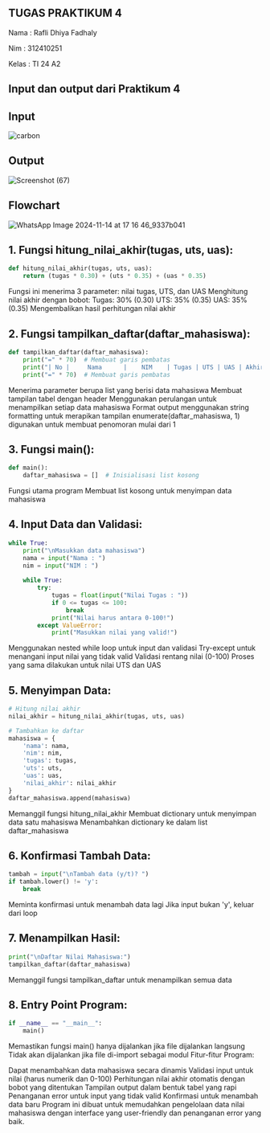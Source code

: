 ## TUGAS PRAKTIKUM 4
Nama : Rafli Dhiya Fadhaly

Nim : 312410251

Kelas : TI 24 A2
## Input dan output dari Praktikum 4
## Input
![carbon](https://github.com/user-attachments/assets/0727f850-06fc-4a1f-9b4b-82771e275f46)
## Output
![Screenshot (67)](https://github.com/user-attachments/assets/af293320-646f-4485-8074-52ed69d33c2f)
## Flowchart
![WhatsApp Image 2024-11-14 at 17 16 46_9337b041](https://github.com/user-attachments/assets/ab9031bd-70b2-4855-a0e1-a10468c63004)
## 1. Fungsi hitung_nilai_akhir(tugas, uts, uas):
```python
def hitung_nilai_akhir(tugas, uts, uas):
    return (tugas * 0.30) + (uts * 0.35) + (uas * 0.35)
```
Fungsi ini menerima 3 parameter: nilai tugas, UTS, dan UAS
Menghitung nilai akhir dengan bobot:
Tugas: 30% (0.30)
UTS: 35% (0.35)
UAS: 35% (0.35)
Mengembalikan hasil perhitungan nilai akhir
## 2. Fungsi tampilkan_daftar(daftar_mahasiswa):
```python
def tampilkan_daftar(daftar_mahasiswa):
    print("=" * 70)  # Membuat garis pembatas
    print("| No |     Nama      |    NIM    | Tugas | UTS | UAS | Akhir |")
    print("=" * 70)  # Membuat garis pembatas
```
Menerima parameter berupa list yang berisi data mahasiswa
Membuat tampilan tabel dengan header
Menggunakan perulangan untuk menampilkan setiap data mahasiswa
Format output menggunakan string formatting untuk merapikan tampilan
enumerate(daftar_mahasiswa, 1) digunakan untuk membuat penomoran mulai dari 1
## 3. Fungsi main():
```python
def main():
    daftar_mahasiswa = []  # Inisialisasi list kosong
```
Fungsi utama program
Membuat list kosong untuk menyimpan data mahasiswa
## 4. Input Data dan Validasi:
```python
while True:
    print("\nMasukkan data mahasiswa")
    nama = input("Nama : ")
    nim = input("NIM : ")
    
    while True:
        try:
            tugas = float(input("Nilai Tugas : "))
            if 0 <= tugas <= 100:
                break
            print("Nilai harus antara 0-100!")
        except ValueError:
            print("Masukkan nilai yang valid!")
```
Menggunakan nested while loop untuk input dan validasi
Try-except untuk menangani input nilai yang tidak valid
Validasi rentang nilai (0-100)
Proses yang sama dilakukan untuk nilai UTS dan UAS
## 5. Menyimpan Data:
```python
# Hitung nilai akhir
nilai_akhir = hitung_nilai_akhir(tugas, uts, uas)

# Tambahkan ke daftar
mahasiswa = {
    'nama': nama,
    'nim': nim,
    'tugas': tugas,
    'uts': uts,
    'uas': uas,
    'nilai_akhir': nilai_akhir
}
daftar_mahasiswa.append(mahasiswa)
```
Memanggil fungsi hitung_nilai_akhir
Membuat dictionary untuk menyimpan data satu mahasiswa
Menambahkan dictionary ke dalam list daftar_mahasiswa
## 6. Konfirmasi Tambah Data:
```python
tambah = input("\nTambah data (y/t)? ")
if tambah.lower() != 'y':
    break
```
Meminta konfirmasi untuk menambah data lagi
Jika input bukan 'y', keluar dari loop
## 7. Menampilkan Hasil:
```python
print("\nDaftar Nilai Mahasiswa:")
tampilkan_daftar(daftar_mahasiswa)
```
Memanggil fungsi tampilkan_daftar untuk menampilkan semua data
## 8. Entry Point Program:
```python
if __name__ == "__main__":
    main()
```
Memastikan fungsi main() hanya dijalankan jika file dijalankan langsung
Tidak akan dijalankan jika file di-import sebagai modul
Fitur-fitur Program:

Dapat menambahkan data mahasiswa secara dinamis
Validasi input untuk nilai (harus numerik dan 0-100)
Perhitungan nilai akhir otomatis dengan bobot yang ditentukan
Tampilan output dalam bentuk tabel yang rapi
Penanganan error untuk input yang tidak valid
Konfirmasi untuk menambah data baru
Program ini dibuat untuk memudahkan pengelolaan data nilai mahasiswa dengan interface yang user-friendly dan penanganan error yang baik.

